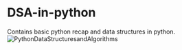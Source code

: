 # DSA-in-python
Contains basic python recap and data structures in python.
![PythonDataStructuresandAlgorithms](https://user-images.githubusercontent.com/94922914/209682246-997859c3-db37-4833-9b54-6a67fbcb8228.png)
